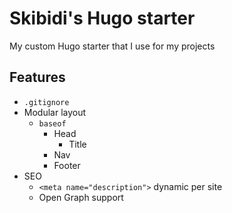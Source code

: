 # Skibidi's Hugo starter

My custom Hugo starter that I use for my projects

## Features

- `.gitignore`
- Modular layout
  - `baseof`
    - Head
      - Title
    - Nav
    - Footer
- SEO
  - `<meta name="description">` dynamic per site
  - Open Graph support
